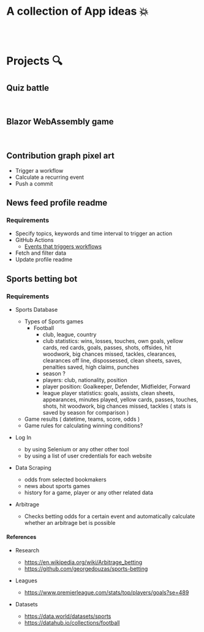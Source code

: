 # A collection of App ideas :boom:   

<br />
<br />


# Projects  :mag:

## Quiz battle  
<br />

## Blazor WebAssembly game  
<br />

## Contribution graph pixel art

* Trigger a workflow
* Calculate a recurring event
* Push a commit

## News feed profile readme

 ### Requirements

* Specify topics, keywords and time interval to trigger an action
* GitHub Actions
  * [Events that triggers workflows](https://docs.github.com/en/actions/using-workflows/events-that-trigger-workflows)
* Fetch and filter data 
* Update profile readme 



## Sports betting bot

### Requirements

* Sports Database
  * Types of Sports games
    * Football
      * club, league, country
      * club statistics: wins, losses, touches, own goals, yellow cards, red cards, goals,
      passes, shots, offsides, hit woodwork, big chances missed, tackles, clearances,
      clearances off line, dispossessed, clean sheets, saves, penalties saved, high claims, punches
      * season ?
      * players: club, nationality, position
      * player position: Goalkeeper, Defender, Midfielder, Forward
      * league player statistics: goals, assists, clean sheets, appearances, minutes played, yellow cards,
      passes, touches, shots, hit woodwork, big chances missed, tackles ( stats is saved by season for comparison )
  * Game results ( datetime, teams, score, odds )
  * Game rules for calculating winning conditions?

* Log In 
  * by using Selenium or any other other tool
  * by using a list of user credentials for each website

* Data Scraping
  * odds from selected bookmakers 
  * news about sports games
  * history for a game, player or any other related data
  
* Arbitrage
  * Checks betting odds for a certain event and automatically calculate whether an arbitrage bet is possible

#### References

* Research
  * https://en.wikipedia.org/wiki/Arbitrage_betting  
  * https://github.com/georgedouzas/sports-betting

* Leagues
   * https://www.premierleague.com/stats/top/players/goals?se=489
 
 * Datasets
    * https://data.world/datasets/sports
    * https://datahub.io/collections/football
